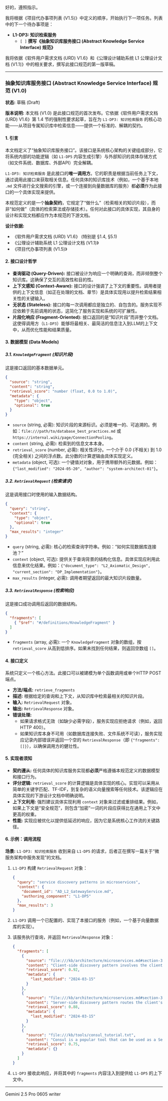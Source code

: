 好的，遵照指示。

我将根据《项目代办事项列表 (V1.5)》中定义的顺序，开始执行下一项任务。列表中的下一个待办事项是：

*   **L1-DP3: 知识检索服务**
    *   `[ ]` **撰写《抽象知识库服务接口 (Abstract Knowledge Service Interface) 规范》**

我将依据《软件用户需求文档 (URD) V1.6》和《公理设计辅助系统 L1 公理设计文档 (V1.1)》中的相关要求，撰写此接口规范的第一版草稿。

---

### **抽象知识库服务接口 (Abstract Knowledge Service Interface) 规范 (V1.0)**

**状态:** 草稿 (Draft)

**版本说明:** 本文档 (V1.0) 是此接口规范的首次发布。它依据《软件用户需求文档 (URD) V1.6》第 1.4 节的强制性要求起草，旨在为 `L1-DP3: 知识检索服务` 的核心功能——从项目专属知识库中检索信息——提供一个标准的、解耦的契约。

#### **1. 引言**

本文档定义了“抽象知识库服务接口”。该接口是系统核心架构的关键组成部分，它将系统内部的功能逻辑（如 `L1-DP5` 内容生成引擎）与外部知识的具体存储方式（如文件系统、数据库、外部API）完全解耦。

`L1-DP3: 知识检索服务` 是此接口的**唯一调用方**。它的职责是根据当前任务上下文，通过调用此接口来获取相关信息。任何具体的知识库技术（例如，一个基于本地 `.md` 文件进行全文搜索的引擎，或一个连接到向量数据库的服务）都**必须**作为此接口的一个具体实现来提供。

本规范定义的是一个**抽象契约**，它规定了“做什么”（检索相关的知识片段），而非“如何做”（具体的检索算法或存储技术）。任何对此接口的具体实现，其自身的设计和实现文档都应作为本规范的下游文档。

**设计依据:**
*   《软件用户需求文档 (URD) V1.6》 (特别是 §1.4, §5.1)
*   《公理设计辅助系统 L1 公理设计文档 (V1.1)》
*   《项目代办事项列表 (V1.5)》

#### **2. 接口设计哲学**

*   **查询驱动 (Query-Driven):** 接口被设计为响应一个明确的查询，而非倾倒整个知识库。这确保了交互的高效性和目的性。
*   **上下文感知 (Context-Aware):** 接口的设计强调了上下文的重要性。调用者提供的上下文信息（如正在处理的文档、章节）是具体实现用以提升检索结果相关性的关键输入。
*   **无状态 (Stateless):** 接口的每一次调用都应是独立的、自包含的。服务实现不应依赖于先前调用的状态，这简化了服务实现和系统的可扩展性。
*   **片段化响应 (Fragment-Oriented):** 接口返回的是“知识片段”而非整个文档。这使得调用方（`L1-DP3`）能够将最相关、最简洁的信息注入到LLM的上下文中，从而优化性能和结果质量。

#### **3. 数据模型 (Data Models)**

##### **3.1. `KnowledgeFragment` (知识片段)**
这是接口返回的基本数据单元。

```json
{
  "source": "string",
  "content": "string",
  "retrieval_score": "number (float, 0.0 to 1.0)",
  "metadata": {
    "type": "object",
    "optional": true
  }
}
```

*   `source` (string, 必需): 知识片段的来源标识。必须是唯一的、可追溯的。例如：`file:///path/to/database_best_practices.md` 或 `https://internal.wiki/page/ConnectionPooling`。
*   `content` (string, 必需): 检索到的信息文本本身。
*   `retrieval_score` (number, 必需): 相关性评分。一个介于 0.0 (不相关) 到 1.0 (完全相关) 之间的浮点数。此分数的计算逻辑由具体实现定义。
*   `metadata` (object, 可选): 一个键值对对象，用于携带额外的元数据。例如：`{"last_modified": "2024-05-20", "author": "system-architect-01"}`。

##### **3.2. `RetrievalRequest` (检索请求)**
这是调用接口时使用的输入数据结构。

```json
{
  "query": "string",
  "context": {
    "type": "object",
    "optional": true
  },
  "max_results": "integer"
}
```

*   `query` (string, 必需): 核心的检索查询字符串。例如：“如何实现数据库连接池？”
*   `context` (object, 可选): 提供关于查询背景的结构化信息。具体实现应利用此信息来优化结果。例如：`{"document_type": "L2_Axiomatic_Design", "current_section": "DP_Implementation"}`。
*   `max_results` (integer, 必需): 调用者期望返回的最大知识片段数量。

##### **3.3. `RetrievalResponse` (检索响应)**
这是接口成功调用后返回的数据结构。

```json
{
  "fragments": [
    { "$ref": "#/definitions/KnowledgeFragment" }
  ]
}
```

*   `fragments` (array, 必需): 一个 `KnowledgeFragment` 对象的数组，按 `retrieval_score` 从高到低排序。如果未找到任何结果，则返回空数组 `[]`。

#### **4. 接口定义**

系统只定义一个核心方法。此接口可以被建模为单个函数调用或单个HTTP POST端点。

*   **方法/端点:** `retrieve_fragments`
*   **描述:** 根据给定的查询和上下文，从知识库中检索最相关的知识片段。
*   **输入:** `RetrievalRequest` 对象。
*   **输出:** `RetrievalResponse` 对象。
*   **错误处理:**
    *   如果请求格式无效（如缺少必需字段），服务实现应拒绝请求（例如，返回 HTTP 400）。
    *   如果知识库本身不可用（如数据库连接失败、文件系统不可读），服务实现应记录内部错误并返回一个空的 `RetrievalResponse`（即 `{"fragments": []}`），以确保调用方的健壮性。

#### **5. 实现者须知**

*   **契约遵从:** 任何具体的知识库服务实现都**必须**严格遵循本规范定义的数据模型和接口行为。
*   **评分逻辑:** `retrieval_score` 的计算逻辑是具体实现的核心。实现可以采用从简单的关键字匹配、TF-IDF，到复杂的语义向量搜索等任何技术。该逻辑应在具体实现的下游设计文档中明确说明。
*   **上下文利用:** 强烈建议具体实现利用 `context` 对象来过滤或重排结果。例如，如果上下文是“安全规范”，则包含“加密”一词的片段应获得比在通用上下文中更高的权重。
*   **性能:** 实现应被优化以提供低延迟的响应，因为它是系统核心工作流的关键路径。

#### **6. 示例：调用流程**

**场景:** `L1-DP3: 知识检索服务` 收到来自 `L1-DP5` 的请求，后者正在撰写一篇关于“微服务架构中服务发现”的文档。

1.  `L1-DP3` 构建 `RetrievalRequest` 对象：

    ```json
    {
      "query": "service discovery patterns in microservices",
      "context": {
        "document_id": "AD_L2_GatewayService.md",
        "authoring_component": "L1-DP5"
      },
      "max_results": 3
    }
    ```

2.  `L1-DP3` 调用一个已配置的、实现了本接口的服务（例如，一个基于向量数据库的实现）。

3.  该服务执行查询，并返回 `RetrievalResponse` 对象：

    ```json
    {
      "fragments": [
        {
          "source": "file:///kb/architecture/microservices.md#section-3.1",
          "content": "Client-side discovery pattern involves the client obtaining the location of all services from a Service Registry. The client then uses a load-balancing algorithm to select a suitable service instance and makes a request.",
          "retrieval_score": 0.92,
          "metadata": {
            "last_modified": "2024-03-15"
          }
        },
        {
          "source": "file:///kb/architecture/microservices.md#section-3.2",
          "content": "Server-side discovery pattern routes the client's request through a load balancer, which queries the Service Registry and forwards the request to an available service instance. This simplifies the client logic.",
          "retrieval_score": 0.88,
          "metadata": {
            "last_modified": "2024-03-15"
          }
        },
        {
          "source": "file:///kb/tools/consul_tutorial.txt",
          "content": "Consul is a popular tool that can be used as a Service Registry in a microservices architecture. It provides a DNS interface for service discovery.",
          "retrieval_score": 0.75,
          "metadata": {}
        }
      ]
    }
    ```

4.  `L1-DP3` 接收此响应，并将其中的 `fragments` 内容注入到提供给 `L1-DP5` 的上下文中。

---
Gemini 2.5 Pro 0605 writer